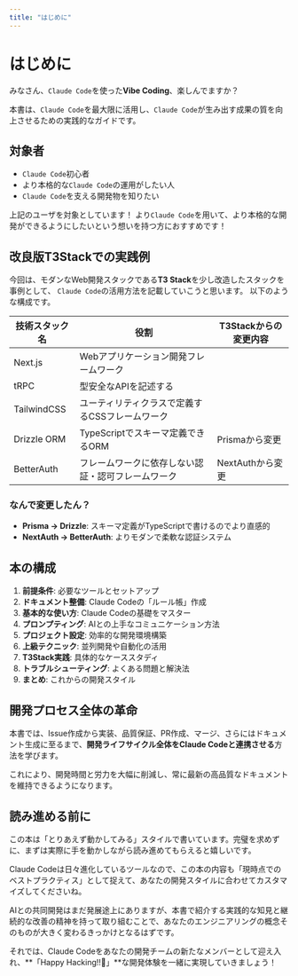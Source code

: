 ```yaml
---
title: "はじめに"
---
```

# はじめに

みなさん、`Claude Code`を使った**Vibe Coding**、楽しんでますか？

本書は、`Claude Code`を最大限に活用し、`Claude Code`が生み出す成果の質を向上させるための実践的なガイドです。

## 対象者
- `Claude Code`初心者
- より本格的な`Claude Code`の運用がしたい人
- `Claude Code`を支える開発物を知りたい

上記のユーザを対象としています！
より`Claude Code`を用いて、より本格的な開発ができるようにしたいという想いを持つ方におすすめです！
## 改良版T3Stackでの実践例

今回は、モダンなWeb開発スタックである**T3 Stack**を少し改造したスタックを事例として、
`Claude Code`の活用方法を記載していこうと思います。
以下のような構成です。

| 技術スタック名     | 役割                        | T3Stackからの変更内容 |
| ----------- | ------------------------- | -------------- |
| Next.js     | Webアプリケーション開発フレームワーク      |                |
| tRPC        | 型安全なAPIを記述する              |                |
| TailwindCSS | ユーティリティクラスで定義するCSSフレームワーク |                |
| Drizzle ORM | TypeScriptでスキーマ定義できるORM   | Prismaから変更     |
| BetterAuth  | フレームワークに依存しない認証・認可フレームワーク | NextAuthから変更   |
### なんで変更したん？
- **Prisma → Drizzle**: スキーマ定義がTypeScriptで書けるのでより直感的
- **NextAuth → BetterAuth**: よりモダンで柔軟な認証システム
## 本の構成

1. **前提条件**: 必要なツールとセットアップ
2. **ドキュメント整備**: Claude Codeの「ルール帳」作成
3. **基本的な使い方**: Claude Codeの基礎をマスター
4. **プロンプティング**: AIとの上手なコミュニケーション方法
5. **プロジェクト設定**: 効率的な開発環境構築
6. **上級テクニック**: 並列開発や自動化の活用
7. **T3Stack実践**: 具体的なケーススタディ
8. **トラブルシューティング**: よくある問題と解決法
9. **まとめ**: これからの開発スタイル

## 開発プロセス全体の革命

本書では、Issue作成から実装、品質保証、PR作成、マージ、さらにはドキュメント生成に至るまで、**開発ライフサイクル全体をClaude Codeと連携させる**方法を学びます。

これにより、開発時間と労力を大幅に削減し、常に最新の高品質なドキュメントを維持できるようになります。

## 読み進める前に

この本は「とりあえず動かしてみる」スタイルで書いています。完璧を求めずに、まずは実際に手を動かしながら読み進めてもらえると嬉しいです。

Claude Codeは日々進化しているツールなので、この本の内容も「現時点でのベストプラクティス」として捉えて、あなたの開発スタイルに合わせてカスタマイズしてくださいね。

AIとの共同開発はまだ発展途上にありますが、本書で紹介する実践的な知見と継続的な改善の精神を持って取り組むことで、あなたのエンジニアリングの概念そのものが大きく変わるきっかけとなるはずです。

それでは、Claude Codeをあなたの開発チームの新たなメンバーとして迎え入れ、**「Happy Hacking!!🐙」**な開発体験を一緒に実現していきましょう！